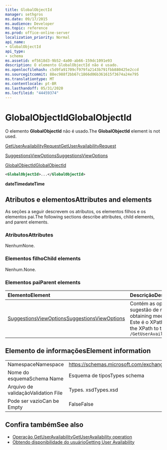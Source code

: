 ```yaml
---
title: GlobalObjectId
manager: sethgros
ms.date: 09/17/2015
ms.audience: Developer
ms.topic: reference
ms.prod: office-online-server
localization_priority: Normal
api_name:
- GlobalObjectId
api_type:
- schema
ms.assetid: ef5618d3-9b52-4a00-ab66-159dc1091e93
description: O elemento GlobalObjectId não é usado.
ms.openlocfilehash: c5d9fa91709cf979fa2143b791fbb880425e2ccd
ms.sourcegitcommit: 88ec988f2bb67c1866d06b361615f3674a24e795
ms.translationtype: MT
ms.contentlocale: pt-BR
ms.lasthandoff: 05/31/2020
ms.locfileid: "44459374"
---
```

# <a name="globalobjectid"></a><span data-ttu-id="384dc-103">GlobalObjectId</span><span class="sxs-lookup"><span data-stu-id="384dc-103">GlobalObjectId</span></span>

<span data-ttu-id="384dc-104">O elemento **GlobalObjectId** não é usado.</span><span class="sxs-lookup"><span data-stu-id="384dc-104">The **GlobalObjectId** element is not used.</span></span> 
  
[<span data-ttu-id="384dc-105">GetUserAvailabilityRequest</span><span class="sxs-lookup"><span data-stu-id="384dc-105">GetUserAvailabilityRequest</span></span>](getuseravailabilityrequest.md)
  
[<span data-ttu-id="384dc-106">SuggestionsViewOptions</span><span class="sxs-lookup"><span data-stu-id="384dc-106">SuggestionsViewOptions</span></span>](suggestionsviewoptions.md)
  
[<span data-ttu-id="384dc-107">GlobalObjectId</span><span class="sxs-lookup"><span data-stu-id="384dc-107">GlobalObjectId</span></span>](globalobjectid.md)
  
```xml
<GlobalObjectId>...</GlobalObjectId>
```

<span data-ttu-id="384dc-108">**dateTime**</span><span class="sxs-lookup"><span data-stu-id="384dc-108">**dateTime**</span></span>

## <a name="attributes-and-elements"></a><span data-ttu-id="384dc-109">Atributos e elementos</span><span class="sxs-lookup"><span data-stu-id="384dc-109">Attributes and elements</span></span>

<span data-ttu-id="384dc-110">As seções a seguir descrevem os atributos, os elementos filhos e os elementos pai.</span><span class="sxs-lookup"><span data-stu-id="384dc-110">The following sections describe attributes, child elements, and parent elements.</span></span>
  
### <a name="attributes"></a><span data-ttu-id="384dc-111">Atributos</span><span class="sxs-lookup"><span data-stu-id="384dc-111">Attributes</span></span>

<span data-ttu-id="384dc-112">Nenhum</span><span class="sxs-lookup"><span data-stu-id="384dc-112">None.</span></span>
  
### <a name="child-elements"></a><span data-ttu-id="384dc-113">Elementos filho</span><span class="sxs-lookup"><span data-stu-id="384dc-113">Child elements</span></span>

<span data-ttu-id="384dc-114">Nenhum.</span><span class="sxs-lookup"><span data-stu-id="384dc-114">None.</span></span>
  
### <a name="parent-elements"></a><span data-ttu-id="384dc-115">Elementos pai</span><span class="sxs-lookup"><span data-stu-id="384dc-115">Parent elements</span></span>

|<span data-ttu-id="384dc-116">**Elemento**</span><span class="sxs-lookup"><span data-stu-id="384dc-116">**Element**</span></span>|<span data-ttu-id="384dc-117">**Descrição**</span><span class="sxs-lookup"><span data-stu-id="384dc-117">**Description**</span></span>|
|:-----|:-----|
|[<span data-ttu-id="384dc-118">SuggestionsViewOptions</span><span class="sxs-lookup"><span data-stu-id="384dc-118">SuggestionsViewOptions</span></span>](suggestionsviewoptions.md) <br/> |<span data-ttu-id="384dc-119">Contém as opções para obter informações de sugestão de reunião.</span><span class="sxs-lookup"><span data-stu-id="384dc-119">Contains the options for obtaining meeting suggestion information.</span></span>  <br/> <span data-ttu-id="384dc-120">Este é o XPath para este elemento:</span><span class="sxs-lookup"><span data-stu-id="384dc-120">The following is the XPath to this element:</span></span>  <br/>  `/GetUserAvailabilityRequest/SuggestionViewOptions` <br/> |
   
## <a name="element-information"></a><span data-ttu-id="384dc-121">Elemento de informações</span><span class="sxs-lookup"><span data-stu-id="384dc-121">Element information</span></span>

|||
|:-----|:-----|
|<span data-ttu-id="384dc-122">Namespace</span><span class="sxs-lookup"><span data-stu-id="384dc-122">Namespace</span></span>  <br/> |https://schemas.microsoft.com/exchange/services/2006/types  <br/> |
|<span data-ttu-id="384dc-123">Nome do esquema</span><span class="sxs-lookup"><span data-stu-id="384dc-123">Schema Name</span></span>  <br/> |<span data-ttu-id="384dc-124">Esquema de tipos</span><span class="sxs-lookup"><span data-stu-id="384dc-124">Types schema</span></span>  <br/> |
|<span data-ttu-id="384dc-125">Arquivo de validação</span><span class="sxs-lookup"><span data-stu-id="384dc-125">Validation File</span></span>  <br/> |<span data-ttu-id="384dc-126">Types. xsd</span><span class="sxs-lookup"><span data-stu-id="384dc-126">Types.xsd</span></span>  <br/> |
|<span data-ttu-id="384dc-127">Pode ser vazio</span><span class="sxs-lookup"><span data-stu-id="384dc-127">Can be Empty</span></span>  <br/> |<span data-ttu-id="384dc-128">False</span><span class="sxs-lookup"><span data-stu-id="384dc-128">False</span></span>  <br/> |
   
## <a name="see-also"></a><span data-ttu-id="384dc-129">Confira também</span><span class="sxs-lookup"><span data-stu-id="384dc-129">See also</span></span>

- [<span data-ttu-id="384dc-130">Operação GetUserAvailability</span><span class="sxs-lookup"><span data-stu-id="384dc-130">GetUserAvailability operation</span></span>](getuseravailability-operation.md)
- [<span data-ttu-id="384dc-131">Obtendo disponibilidade do usuário</span><span class="sxs-lookup"><span data-stu-id="384dc-131">Getting User Availability</span></span>](https://msdn.microsoft.com/library/d4133fcb-9b0f-4e6b-aadf-a389da83516a%28Office.15%29.aspx)

